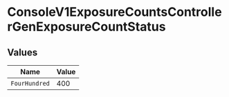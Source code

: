 # ConsoleV1ExposureCountsControllerGenExposureCountStatus


## Values

| Name          | Value         |
| ------------- | ------------- |
| `FourHundred` | 400           |